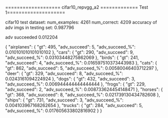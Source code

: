 =================== cifar10_repvgg_a2 ============= Test 1====================

cifar10 test dataset:
num_examples:  4261
num_correct:  4209
accuracy of adv imgs in testing set: 0.987796

adv succeeded 0.012204

{
    "airplanes": {
        "gt": 495,
        "adv_succeed": 5,
        "adv_succeed_%": 0.010101010101010102
    },
    "cars": {
        "gt": 290,
        "adv_succeed": 9,
        "adv_succeed_%": 0.03103448275862069
    },
    "birds": {
        "gt": 241,
        "adv_succeed": 4,
        "adv_succeed_%": 0.016597510373443983
    },
    "cats": {
        "gt": 862,
        "adv_succeed": 5,
        "adv_succeed_%": 0.00580046403712297
    },
    "deer": {
        "gt": 329,
        "adv_succeed": 8,
        "adv_succeed_%": 0.0243161094224924
    },
    "dogs": {
        "gt": 432,
        "adv_succeed": 3,
        "adv_succeed_%": 0.006944444444444444
    },
    "frogs": {
        "gt": 229,
        "adv_succeed": 2,
        "adv_succeed_%": 0.008733624454148471
    },
    "horses": {
        "gt": 368,
        "adv_succeed": 8,
        "adv_succeed_%": 0.021739130434782608
    },
    "ships": {
        "gt": 731,
        "adv_succeed": 3,
        "adv_succeed_%": 0.004103967168262654
    },
    "trucks": {
        "gt": 284,
        "adv_succeed": 5,
        "adv_succeed_%": 0.017605633802816902
    }
}

